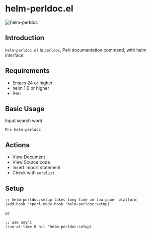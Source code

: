 # helm-perldoc.el

![helm-perldoc](https://github.com/syohex/emacs-helm-perldoc/raw/master/image/helm-perldoc1.png)


## Introduction
`helm-perldoc.el` is `perldoc`, Perl documentation command, with helm interface.


## Requirements

* Emacs 24 or higher
* helm 1.0 or higher
* Perl


## Basic Usage

Input search word

    M-x helm-perldoc


## Actions

* View Document
* View Source code
* Insert import statement
* Check with `corelist`


## Setup

```` elisp
;; helm-perldoc:setup takes long time on low power platform
(add-hook 'cperl-mode-hook 'helm-perldoc:setup)
````

or

```` elisp
;; use async
(run-at-time 0 nil 'helm-perldoc:setup)
````
